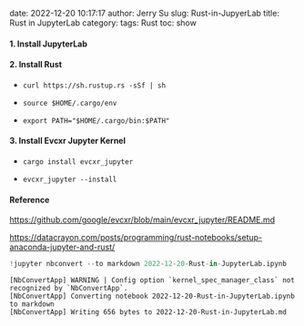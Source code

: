 date: 2022-12-20 10:17:17
author: Jerry Su
slug: Rust-in-JupyerLab
title: Rust in JupyterLab
category: 
tags: Rust
toc: show

#### 1. Install JupyterLab

#### 2. Install Rust

- `curl https://sh.rustup.rs -sSf | sh`

- `source $HOME/.cargo/env`

- `export PATH="$HOME/.cargo/bin:$PATH"`

#### 3. Install Evcxr Jupyter Kernel

- `cargo install evcxr_jupyter`

- `evcxr_jupyter --install`

#### Reference

https://github.com/google/evcxr/blob/main/evcxr_jupyter/README.md

https://datacrayon.com/posts/programming/rust-notebooks/setup-anaconda-jupyter-and-rust/



```python
!jupyter nbconvert --to markdown 2022-12-20-Rust-in-JupyterLab.ipynb
```

    [NbConvertApp] WARNING | Config option `kernel_spec_manager_class` not recognized by `NbConvertApp`.
    [NbConvertApp] Converting notebook 2022-12-20-Rust-in-JupyterLab.ipynb to markdown
    [NbConvertApp] Writing 656 bytes to 2022-12-20-Rust-in-JupyterLab.md

